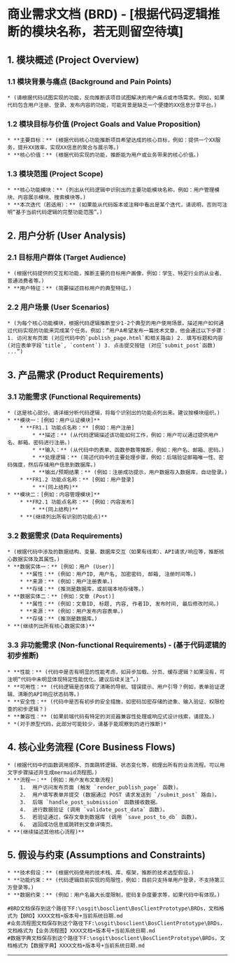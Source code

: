 

# 商业需求文档 (BRD) - [根据代码逻辑推断的模块名称，若无则留空待填]

## 1. 模块概述 (Project Overview)

### 1.1 模块背景与痛点 (Background and Pain Points)
    * (请根据代码试图实现的功能，反向推断该项目试图解决的用户痛点或市场需求。例如，如果代码包含用户注册、登录、发布内容的功能，可能背景是缺乏一个便捷的XX信息分享平台。)

### 1.2 模块目标与价值 (Project Goals and Value Proposition)
    * **主要目标：** (根据代码核心功能推断项目希望达成的核心目标，例如：提供一个XX服务，提升XX效率，实现XX信息的聚合与展示等。)
    * **核心价值：** (根据代码实现的功能，推断能为用户或业务带来的核心价值。)

### 1.3 模块范围 (Project Scope)
    * **核心功能模块：** (列出从代码逻辑中识别出的主要功能模块名称，例如：用户管理模块、内容展示模块、搜索模块等。)
    * **本次迭代（若适用）：** (如果能从代码版本或注释中看出是某个迭代，请说明，否则可注明“基于当前代码逻辑的完整功能范围”。)

## 2. 用户分析 (User Analysis)

### 2.1 目标用户群体 (Target Audience)
    * (根据代码提供的交互和功能，推断主要的目标用户画像，例如：学生、特定行业的从业者、普通消费者等。)
    * **用户特征：** (简要描述目标用户的典型特征。)

### 2.2 用户场景 (User Scenarios)
    * (为每个核心功能模块，根据代码逻辑推断至少1-2个典型的用户使用场景。描述用户如何通过代码实现的功能来完成某个任务。例如：“用户A希望发布一篇技术文章，他会通过以下步骤：1. 访问发布页面 (对应代码中的`publish_page.html`和相关路由) 2. 填写标题和内容 (对应表单字段`title`, `content`) 3. 点击提交按钮 (对应`submit_post`函数) ...”)

## 3. 产品需求 (Product Requirements)

### 3.1 功能需求 (Functional Requirements)
    * (这是核心部分。请详细分析代码逻辑，将每个识别出的功能点列出来。建议按模块组织。)
    * **模块一：[例如：用户认证模块]**
        * **FR1.1 功能点名称：** [例如：用户注册]
            * **描述：** (从代码逻辑描述该功能如何工作，例如：用户可以通过提供用户名、邮箱、密码进行注册。)
            * **输入：** (从代码中的表单、函数参数等推断，例如：用户名、邮箱、密码。)
            * **处理逻辑：** (简述代码中的主要处理步骤，例如：后端验证邮箱唯一性、密码强度，然后存储用户信息到数据库。)
            * **输出/预期结果：** (例如：注册成功提示，用户数据存入数据库，自动登录。)
        * **FR1.2 功能点名称：** [例如：用户登录]
            * **(同上结构)**
    * **模块二：[例如：内容管理模块]**
        * **FR2.1 功能点名称：** [例如：内容发布]
            * **(同上结构)**
        * **(继续列出所有识别的功能点)**

### 3.2 数据需求 (Data Requirements)
    * (根据代码中涉及的数据结构、变量、数据库交互（如果有线索）、API请求/响应等，推断核心数据实体及其属性。)
    * **数据实体一：** [例如：用户 (User)]
        * **属性：** (例如：用户ID, 用户名, 加密密码, 邮箱, 注册时间等。)
        * **来源：** (例如：用户注册表单。)
        * **存储：** (推测是数据库，或前端本地存储等。)
    * **数据实体二：** [例如：文章 (Post)]
        * **属性：** (例如：文章ID, 标题, 内容, 作者ID, 发布时间, 最后修改时间。)
        * **来源：** (例如：用户发布内容表单。)
        * **存储：** (推测是数据库。)
    * **(继续列出所有核心数据实体)**

### 3.3 非功能需求 (Non-functional Requirements) - (基于代码逻辑的初步推断)
    * **性能：** (代码中是否有明显的性能考虑，如异步加载、分页、缓存逻辑？如果没有，可注明“代码中未明显体现特定性能优化，建议后续关注”。)
    * **可用性：** (代码逻辑是否体现了清晰的导航、错误提示、用户引导？例如，表单验证逻辑、清晰的API响应状态码等。)
    * **安全性：** (代码中是否有初步的安全措施，如密码加密存储的迹象、输入验证、权限检查的初步逻辑？)
    * **兼容性：** (如果前端代码有特定的浏览器兼容性处理或响应式设计线索，请提及。)
    * *(对于原型代码，此部分可能较少，请基于能观察到的进行推断)*

## 4. 核心业务流程 (Core Business Flows)
    * (根据代码中的函数调用顺序、页面跳转逻辑、状态变化等，梳理出所有的业务流程。可以用文字步骤描述并生成mermaid流程图。)
    * **流程一：** [例如：用户发布文章流程]
        1.  用户访问发布页面 (触发 `render_publish_page` 函数)。
        2.  用户填写表单并提交 (数据通过 POST 请求发送到 `/submit_post` 路由)。
        3.  后端 `handle_post_submission` 函数接收数据。
        4.  进行数据验证 (调用 `validate_post_data` 函数)。
        5.  若验证通过，保存文章到数据库 (调用 `save_post_to_db` 函数)。
        6.  返回成功信息或跳转到文章详情页。
    * **(继续描述其他核心流程)**

## 5. 假设与约束 (Assumptions and Constraints)
    * **技术假设：** (根据代码使用的技术栈、库、框架，推断的技术选型假设。)
    * **功能约束：** (代码逻辑目前实现的局限性，例如：目前只支持单用户登录，不支持第三方登录等。)
    * **数据约束：** (例如：用户名最大长度限制，密码复杂度要求等，如果代码中有体现。)
    
    #BRD文档保存到这个路径下F:\osgit\bosclient\BosClientPrototype\BRDs，文档格式为【BRD】XXXX文档+版本号+当前系统日期.md
    #业务流程图文档保存到这个路径下F:\osgit\bosclient\BosClientPrototype\BRDs，文档格式为【业务流程图】XXXX文档+版本号+当前系统日期.md
    #数据字典文档保存到这个路径下F:\osgit\bosclient\BosClientPrototype\BRDs，文档格式为【数据字典】XXXX文档+版本号+当前系统日期.md
---

